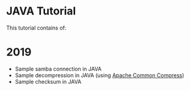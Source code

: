 # JAVA Tutorial
This tutorial contains of:
# 2019
  - Sample samba connection in JAVA
  - Sample decompression in JAVA (using [Apache Common Compress](https://commons.apache.org/proper/commons-compress/]))
  - Sample checksum in JAVA